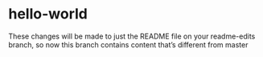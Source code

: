 # hello-world
These changes will be made to just the README file on your readme-edits branch, so now this branch contains content that’s different from master
